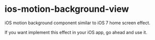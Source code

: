 ios-motion-background-view
==========================

iOS motion background component similar to iOS 7 home screen effect.

If you want implement this effect in your iOS app, go ahead and use it.

